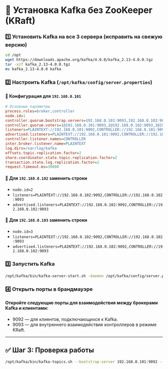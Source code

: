 # 🚀 Установка Kafka без ZooKeeper (KRaft)

### 1️⃣ Установить Kafka на все 3 сервера (исправить на свежую версию)
```bash
cd /opt
wget https://downloads.apache.org/kafka/4.0.0/kafka_2.13-4.0.0.tgz
tar -xzf kafka_2.13-4.0.0.tgz
mv kafka_2.13-4.0.0 kafka
```

### 2️⃣ Настроить Kafka (`/opt/kafka/config/server.properties`)
#### 📌 Конфигурация для `192.168.0.101`
```ini
# Основные параметры
process.roles=broker,controller
node.id=1
controller.quorum.bootstrap.servers=192.168.0.101:9093,192.168.0.102:9093,192.168.0.103:9093
controller.quorum.voters=1@192.168.0.101:9093,2@192.168.0.102:9093,3@192.168.0.103:9093
listeners=PLAINTEXT://192.168.0.101:9092,CONTROLLER://192.168.0.101:9093
advertised.listeners=PLAINTEXT://192.168.0.101:9092,CONTROLLER://192.168.0.101:9093
controller.listener.names=CONTROLLER
inter.broker.listener.name=PLAINTEXT
log.dirs=/var/log/kafka
offsets.topic.replication.factor=2
share.coordinator.state.topic.replication.factor=2
transaction.state.log.replication.factor=2
request.timeout.ms=30000
```
#### 📌 Для `192.168.0.102` заменить строки
- `node.id=2`
- `listeners=PLAINTEXT://192.168.0.102:9092,CONTROLLER://192.168.0.102:9093`
- `advertised.listeners=PLAINTEXT://192.168.0.102:9092,CONTROLLER://192.168.0.102:9093`

#### 📌 Для `192.168.0.103` заменить строки
- `node.id=3`
- `listeners=PLAINTEXT://192.168.0.102:9092,CONTROLLER://192.168.0.102:9093`
- `advertised.listeners=PLAINTEXT://192.168.0.102:9092,CONTROLLER://192.168.0.102:9093`

### 3️⃣ Запустить Kafka
```bash
/opt/kafka/bin/kafka-server-start.sh -daemon /opt/kafka/config/server.properties
```
### 4️⃣ Открыть порты в брандмауэре
#### Откройте следующие порты для взаимодействия между брокерами Kafka и клиентами:

- 9092 — для клиентов, подключающихся к Kafka.
- 9093 — для внутреннего взаимодействия контроллеров в режиме KRaft.

---

## ✅ Шаг 3: Проверка работы

```bash
/opt/kafka/bin/kafka-topics.sh --bootstrap-server 192.168.0.101:9092 --list
```